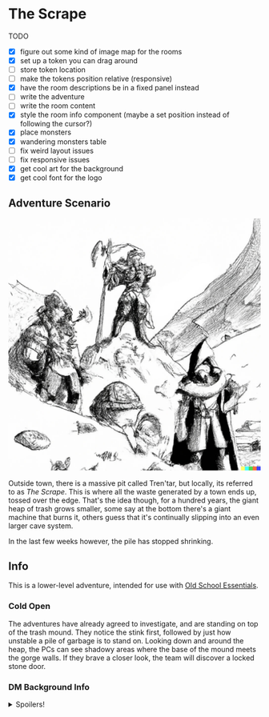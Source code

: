 # The Scrape

TODO

- [x] figure out some kind of image map for the rooms
- [x] set up a token you can drag around
- [ ] store token location
- [ ] make the tokens position relative (responsive)
- [x] have the room descriptions be in a fixed panel instead
- [ ] write the adventure
- [ ] write the room content
- [x] style the room info component (maybe a set position instead of following the cursor?)
- [x] place monsters
- [x] wandering monsters table
- [ ] fix weird layout issues
- [ ] fix responsive issues 
- [x] get cool art for the background
- [x] get cool font for the logo

## Adventure Scenario

![Adventures Investigating a Trash Heap, generated by DALL-E](https://github.com/RCopeland/mega-dungeon/blob/mainline/src/assets/the-scrape.min.jpeg?raw=true)

Outside town, there is a massive pit called Tren'tar, but locally, its referred to as *The Scrape*. This is where all
the waste generated by a town ends up, tossed over the edge. That's the idea though, for a hundred years, the
giant heap of trash grows smaller, some say at the bottom there's a giant machine that burns it, others guess that 
it's continually slipping into an even larger cave system.

In the last few weeks however, the pile has stopped shrinking. 

## Info

This is a lower-level adventure, intended for use with [Old School Essentials](https://necroticgnome.com/).

### Cold Open

The adventures have already agreed to investigate, and are standing on top of the trash mound. They notice
the stink first, followed by just how unstable a pile of garbage is to stand on.
Looking down and around the heap, the PCs can see shadowy areas where the base of the mound meets the gorge walls.
If they brave a closer look, the team will discover a locked stone door.

### DM Background Info
<details>
  <summary>Spoilers!</summary>

  The trash heap and complex below were originally built by Gnomes (a hundred years ago) to solve the mounting trash problem. 
At the bottom of the heap is a large chamber where trash continually falls and is consumed and dissolved 
by a dozen [Gelatinous Cubes](https://oldschoolessentials.necroticgnome.com/srd/index.php/Gelatinous_Cube).
  A month ago, something happened that lured the cubes away from their station, living beings infiltrated 
the complex. The cubes, on instinct, opt to pursue the fresh meat rather than subsist on trash.

A local wizard hired another group of adventures to enter the complex and to retrieve the mechanical heart of a Gnomish automaton.
The party entered the complex and discovered that the automaton survives and has been building lesser automatons. The party attepted 
to slay the automaton, but failed. They discovered that they were also unable to leave due to the mechanical locks. They've been stuck 
inside for around a month, trying to survive.

The party has set traps and barricaded a room for them to hide in.

Wandering Monster List:

#### Wandering Monsters

| d6   | Encounter              |
|------|------------------------|
| 1-2  | NPC Party (or Empty)   |
| 3    | Clockwork cavalier d4  |
| 4    | Copper Cobra d6        |
| 5    | Gelatinous Cube        |
| 6    | Gelatinous Cube (Dead) |



</details>
